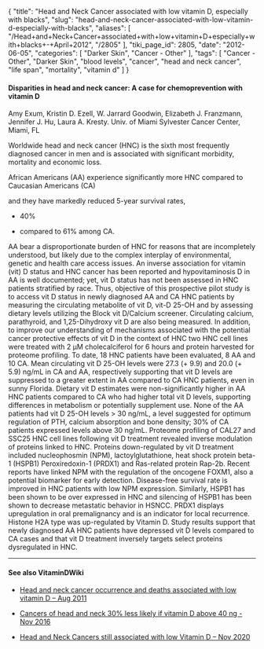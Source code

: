 {
    "title": "Head and Neck Cancer associated with low vitamin D, especially with blacks",
    "slug": "head-and-neck-cancer-associated-with-low-vitamin-d-especially-with-blacks",
    "aliases": [
        "/Head+and+Neck+Cancer+associated+with+low+vitamin+D+especially+with+blacks+-+April+2012",
        "/2805"
    ],
    "tiki_page_id": 2805,
    "date": "2012-06-05",
    "categories": [
        "Darker Skin",
        "Cancer - Other"
    ],
    "tags": [
        "Cancer - Other",
        "Darker Skin",
        "blood levels",
        "cancer",
        "head and neck cancer",
        "life span",
        "mortality",
        "vitamin d"
    ]
}


#### Disparities in head and neck cancer: A case for chemoprevention with vitamin D

Amy Exum, Kristin D. Ezell, W. Jarrard Goodwin, Elizabeth J. Franzmann, Jennifer J. Hu, Laura A. Kresty. Univ. of Miami Sylvester Cancer Center, Miami, FL

Worldwide head and neck cancer (HNC) is the sixth most frequently diagnosed cancer in men and is associated with significant morbidity, mortality and economic loss. 

African Americans (AA) experience significantly more HNC compared to Caucasian Americans (CA) 

and they have markedly reduced 5-year survival rates, 

* 40% 

* compared to 61% among CA. 

AA bear a disproportionate burden of HNC for reasons that are incompletely understood, but likely due to the complex interplay of environmental, genetic and health care access issues. An inverse association for vitamin (vit) D status and HNC cancer has been reported and hypovitaminosis D in AA is well documented; yet, vit D status has not been assessed in HNC patients stratified by race. Thus, objective of this prospective pilot study is to access vit D status in newly diagnosed AA and CA HNC patients by measuring the circulating metabolite of vit D, vit-D 25-OH and by assessing dietary levels utilizing the Block vit D/Calcium screener. Circulating calcium, parathyroid, and 1,25-Dihydroxy vit D are also being measured. In addition, to improve our understanding of mechanisms associated with the potential cancer protective effects of vit D in the context of HNC two HNC cell lines were treated with 2 µM cholecalciferol for 6 hours and protein harvested for proteome profiling. To date, 18 HNC patients have been evaluated, 8 AA and 10 CA. Mean circulating vit D 25-OH levels were 27.3 (+ 9.9) and 20.0 (+ 5.9) ng/mL in CA and AA, respectively supporting that vit D levels are suppressed to a greater extent in AA compared to CA HNC patients, even in sunny Florida. Dietary vit D estimates were non-significantly higher in AA HNC patients compared to CA who had higher total vit D levels, supporting differences in metabolism or potentially supplement use. None of the AA patients had vit D 25-OH levels > 30 ng/mL, a level suggested for optimum regulation of PTH, calcium absorption and bone density; 30% of CA patients expressed levels above 30 ng/mL. Proteome profiling of CAL27 and SSC25 HNC cell lines following vit D treatment revealed inverse modulation of proteins linked to HNC. Proteins down-regulated by vit D treatment included nucleophosmin (NPM), lactoylglutathione, heat shock protein beta-1 (HSPB1) Peroxiredoxin-1 (PRDX1) and Ras-related protein Rap-2b. Recent reports have linked NPM with the regulation of the oncogene FOXM1, also a potential biomarker for early detection. Disease-free survival rate is improved in HNC patients with low NPM expression. Similarly, HSPB1 has been shown to be over expressed in HNC and silencing of HSPB1 has been shown to decrease metastatic behavior in HSNCC. PRDX1 displays upregulation in oral premalignancy and is an indicator for local recurrence. Histone H2A type was up-regulated by Vitamin D. Study results support that newly diagnosed AA HNC patients have depressed vit D levels compared to CA cases and that vit D treatment inversely targets select proteins dysregulated in HNC.

---

#### See also VitaminDWiki

* [Head and neck cancer occurrence and deaths associated with low vitamin D – Aug 2011](/posts/head-and-neck-cancer-occurrence-and-deaths-associated-with-low-vitamin-d)

* [Cancers of head and neck 30% less likely if vitamin D above 40 ng - Nov 2016](/posts/cancers-of-head-and-neck-30-percent-less-likely-if-vitamin-d-above-40-ng)

* [Head and Neck Cancers still associated with low Vitamin D – Nov 2020](/posts/head-and-neck-cancers-still-associated-with-low-vitamin-d)